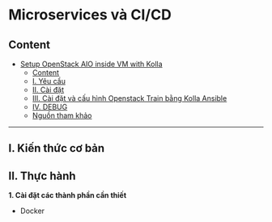 # Microservices và CI/CD

## Content

- [Setup OpenStack AIO inside VM with Kolla](#setup-openstack-aio-inside-vm-with-kolla)
  - [Content](#content)
  - [I. Yêu cầu](#i-yêu-cầu)
  - [II. Cài đặt](#ii-cài-đặt)
  - [III. Cài đặt và cấu hình Openstack Train bằng Kolla Ansible](#iii-cài-đặt-và-cấu-hình-openstack-train-bằng-kolla-ansible)
  - [IV. DEBUG](#iv-debug)
  - [Nguồn tham khảo](#nguồn-tham-khảo)

---

## I. Kiến thức cơ bản

## II. Thực hành

**1. Cài đặt các thành phần cần thiết**

- Docker


